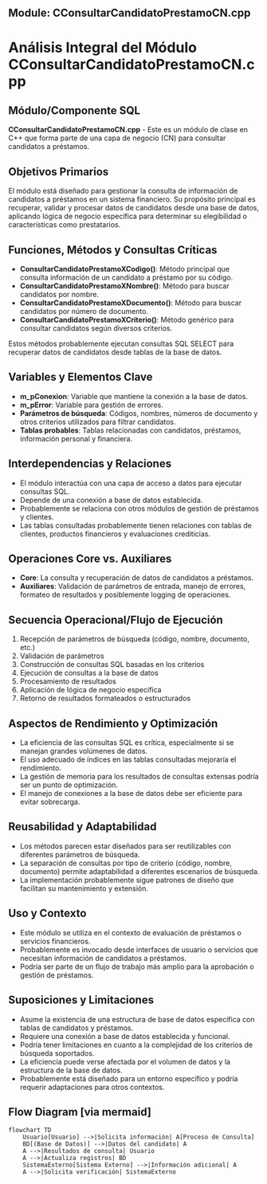 ## Module: CConsultarCandidatoPrestamoCN.cpp
# Análisis Integral del Módulo CConsultarCandidatoPrestamoCN.cpp

## Módulo/Componente SQL
**CConsultarCandidatoPrestamoCN.cpp** - Este es un módulo de clase en C++ que forma parte de una capa de negocio (CN) para consultar candidatos a préstamos.

## Objetivos Primarios
El módulo está diseñado para gestionar la consulta de información de candidatos a préstamos en un sistema financiero. Su propósito principal es recuperar, validar y procesar datos de candidatos desde una base de datos, aplicando lógica de negocio específica para determinar su elegibilidad o características como prestatarios.

## Funciones, Métodos y Consultas Críticas
- **ConsultarCandidatoPrestamoXCodigo()**: Método principal que consulta información de un candidato a préstamo por su código.
- **ConsultarCandidatoPrestamoXNombre()**: Método para buscar candidatos por nombre.
- **ConsultarCandidatoPrestamoXDocumento()**: Método para buscar candidatos por número de documento.
- **ConsultarCandidatoPrestamoXCriterio()**: Método genérico para consultar candidatos según diversos criterios.

Estos métodos probablemente ejecutan consultas SQL SELECT para recuperar datos de candidatos desde tablas de la base de datos.

## Variables y Elementos Clave
- **m_pConexion**: Variable que mantiene la conexión a la base de datos.
- **m_pError**: Variable para gestión de errores.
- **Parámetros de búsqueda**: Códigos, nombres, números de documento y otros criterios utilizados para filtrar candidatos.
- **Tablas probables**: Tablas relacionadas con candidatos, préstamos, información personal y financiera.

## Interdependencias y Relaciones
- El módulo interactúa con una capa de acceso a datos para ejecutar consultas SQL.
- Depende de una conexión a base de datos establecida.
- Probablemente se relaciona con otros módulos de gestión de préstamos y clientes.
- Las tablas consultadas probablemente tienen relaciones con tablas de clientes, productos financieros y evaluaciones crediticias.

## Operaciones Core vs. Auxiliares
- **Core**: La consulta y recuperación de datos de candidatos a préstamos.
- **Auxiliares**: Validación de parámetros de entrada, manejo de errores, formateo de resultados y posiblemente logging de operaciones.

## Secuencia Operacional/Flujo de Ejecución
1. Recepción de parámetros de búsqueda (código, nombre, documento, etc.)
2. Validación de parámetros
3. Construcción de consultas SQL basadas en los criterios
4. Ejecución de consultas a la base de datos
5. Procesamiento de resultados
6. Aplicación de lógica de negocio específica
7. Retorno de resultados formateados o estructurados

## Aspectos de Rendimiento y Optimización
- La eficiencia de las consultas SQL es crítica, especialmente si se manejan grandes volúmenes de datos.
- El uso adecuado de índices en las tablas consultadas mejoraría el rendimiento.
- La gestión de memoria para los resultados de consultas extensas podría ser un punto de optimización.
- El manejo de conexiones a la base de datos debe ser eficiente para evitar sobrecarga.

## Reusabilidad y Adaptabilidad
- Los métodos parecen estar diseñados para ser reutilizables con diferentes parámetros de búsqueda.
- La separación de consultas por tipo de criterio (código, nombre, documento) permite adaptabilidad a diferentes escenarios de búsqueda.
- La implementación probablemente sigue patrones de diseño que facilitan su mantenimiento y extensión.

## Uso y Contexto
- Este módulo se utiliza en el contexto de evaluación de préstamos o servicios financieros.
- Probablemente es invocado desde interfaces de usuario o servicios que necesitan información de candidatos a préstamos.
- Podría ser parte de un flujo de trabajo más amplio para la aprobación o gestión de préstamos.

## Suposiciones y Limitaciones
- Asume la existencia de una estructura de base de datos específica con tablas de candidatos y préstamos.
- Requiere una conexión a base de datos establecida y funcional.
- Podría tener limitaciones en cuanto a la complejidad de los criterios de búsqueda soportados.
- La eficiencia puede verse afectada por el volumen de datos y la estructura de la base de datos.
- Probablemente está diseñado para un entorno específico y podría requerir adaptaciones para otros contextos.
## Flow Diagram [via mermaid]
```mermaid
flowchart TD
    Usuario[Usuario] -->|Solicita información| A[Proceso de Consulta]
    BD[(Base de Datos)] -->|Datos del candidato| A
    A -->|Resultados de consulta| Usuario
    A -->|Actualiza registros| BD
    SistemaExterno[Sistema Externo] -->|Información adicional| A
    A -->|Solicita verificación| SistemaExterno
```
